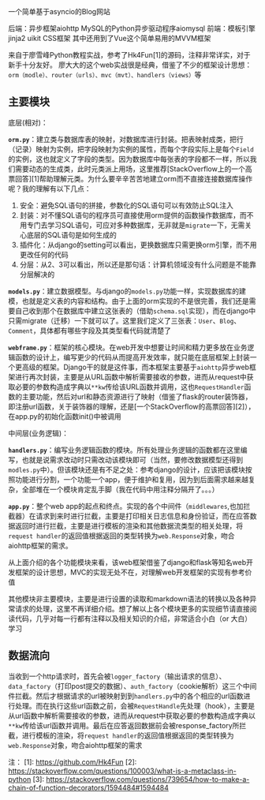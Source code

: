 一个简单基于asyncio的Blog网站

后端：异步框架aiohttp   MySQL的Python异步驱动程序aiomysql
前端：模板引擎jinja2   uikit CSS框架
其中还用到了Vue这个简单易用的MVVM框架

来自于廖雪峰Python教程实战，参考了Hk4Fun[1]的源码，注释非常详实，对于新手十分友好。
廖大大的这个web实战很是经典，借鉴了不少的框架设计思想：`orm（modle）、router（urls）、mvc（mvt）、handlers（views）`等

## 主要模块

底层(相对)：

**`orm.py`**：建立类与数据库表的映射，对数据库进行封装。把表映射成类，把行（记录）映射为实例，把字段映射为实例的属性，而每个字段实际上是每个`Field`的实例，这也就定义了字段的类型。因为数据库中每张表的字段都不一样，所以我们需要动态的生成类，此时元类派上用场，这里推荐[StackOverflow上的一个高票回答][1]帮助理解元类。为什么要辛辛苦苦地建立orm而不直接连接数据库操作呢？我的理解有以下几点：

 1. 安全：避免SQL语句的拼接，参数化的SQL语句可以有效防止SQL注入
 2. 封装：对不懂SQL语句的程序员可直接使用orm提供的函数操作数据库，而不用专门去学习SQL语句，可应对多种数据库，无非就是`migrate`一下，无需关心底层的SQL语句是如何生成的
 3. 插件化：从django的setting可以看出，更换数据库只需更换orm引擎，而不用更改任何的代码
 4. 分层：从2、3可以看出，所以还是那句话：计算机领域没有什么问题是不能靠分层解决的

**`models.py`**：建立数据模型。与django的`models.py`功能一样，实现数据库的建模，也就是定义表的内容和结构。由于上面的orm实现的不是很完善，我们还是需要自己收到那个在数据库中建立这张表的（借助`schema.sql`实现），而在django中只需migrate（迁移）一下就可以了。这里我们定义了三张表：`User`、`Blog`、`Comment`，具体都有哪些字段及其类型看代码就清楚了

**`webframe.py`**：框架的核心模块。在web开发中想要让时间和精力更多放在业务逻辑函数的设计上，编写更少的代码从而提高开发效率，就只能在底层框架上封装一个更高级的框架。Django干的就是这件事，而本框架主要基于`aiohttp`异步web框架进行再次封装，主要是从URL函数中解析需要接收的参数，进而从request中获取必要的参数构造成字典以`**kw`传给该URL函数并调用，这也`RequestHandler`函数的主要功能，然后对url和静态资源进行了映射（借鉴了flask的router装饰器，即注册url函数，关于装饰器的理解，还是[一个StackOverflow的高票回答][2]），在app.py的初始化函数init()中被调用

中间层(业务逻辑)：

**`handlers.py`**：编写业务逻辑函数的模块。所有处理业务逻辑的函数都在这里编写，也就是说需求改动时只需改动该模块即可（当然，要修改数据模型还得到`modles.py`中）。但该模块还是有不足之处：参考django的设计，应该把该模块按照功能进行分割，一个功能一个app，便于维护和复用，因为到后面需求越来越复杂，全部堆在一个模块肯定乱手脚（我在代码中用注释分隔开了。。。）

**`app.py`**：整个web app的起点和终点。实现的各个中间件（`middlewares`,也加拦截器）在请求到来时进行拦截，主要是打印相关日志信息和身份验证，而在应答数据返回时进行拦截，主要是进行模板的渲染和其他数据流类型的相关处理，将`request handler`的返回值根据返回的类型转换为`web.Response`对象，吻合aiohttp框架的需求。

从上面介绍的各个功能模块来看，该web框架借鉴了django和flask等知名web开发框架的设计思想，MVC的实现无处不在，对理解web开发框架的实现有参考价值

其他模块非主要模块，主要是进行设置的读取和markdown语法的转换以及各种异常请求的处理，这里不再详细介绍。想了解以上各个模块更多的实现细节请直接阅读代码，几乎对每一行都有注释以及相关知识的介绍，非常适合小白（or 大白）学习


## 数据流向
当收到一个http请求时，首先会被`logger_factory`（输出请求的信息）、`data_factory`（打印post提交的数据）、`auth_factory`（cookie解析）这三个中间件拦截。然后才根据请求的url被映射到到`handlers.py`中的各个相应的url函数进行处理。而在执行这些url函数之前，会被`RequestHandle`先处理（hook），主要是从url函数中解析需要接收的参数，进而从request中获取必要的参数构造成字典以`**kw`传给该url函数并调用。最后在应答返回数据前会被response_factory所拦截，进行模板的渲染，将`request handler`的返回值根据返回的类型转换为`web.Response`对象，吻合aiohttp框架的需求


注：
[1]: https://github.com/Hk4Fun
[2]: https://stackoverflow.com/questions/100003/what-is-a-metaclass-in-python
[3]: https://stackoverflow.com/questions/739654/how-to-make-a-chain-of-function-decorators/1594484#1594484
